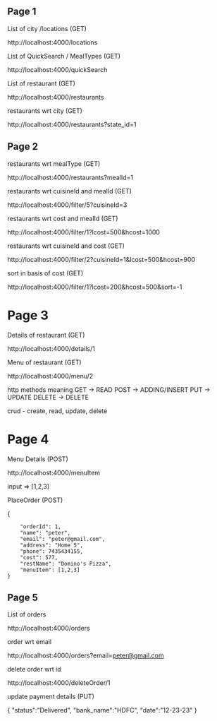 ## Page 1

List of city /locations (GET)

http://localhost:4000/locations

List of QuickSearch / MealTypes (GET)

http://localhost:4000/quickSearch

List of restaurant (GET)

http://localhost:4000/restaurants

restaurants wrt city (GET)

http://localhost:4000/restaurants?state_id=1

## Page 2

restaurants wrt mealType (GET)

http://localhost:4000/restaurants?mealId=1

restaurants wrt cuisineId and mealId (GET)

http://localhost:4000/filter/5?cuisineId=3

restaurants wrt cost and mealId (GET)

http://localhost:4000/filter/1?lcost=500&hcost=1000

restaurants wrt cuisineId and cost (GET)

http://localhost:4000/filter/2?cuisineId=1&lcost=500&hcost=900

sort in basis of cost (GET)

http://localhost:4000/filter/1?lcost=200&hcost=500&sort=-1

# Page 3

Details of restaurant (GET)

http://localhost:4000/details/1

Menu of restaurant (GET)

http://localhost:4000/menu/2

http methods meaning
GET -> READ
POST -> ADDING/INSERT
PUT -> UPDATE
DELETE -> DELETE

crud - create, read, update, delete

# Page 4

Menu Details (POST)

http://localhost:4000/menuItem

input => [1,2,3]

PlaceOrder (POST)

{

        "orderId": 1,
        "name": "peter",
        "email": "peter@gmail.com",
        "address": "Home 5",
        "phone": 7435434155,
        "cost": 577,
        "restName": "Domino's Pizza",
        "menuItem": [1,2,3]
    }

## Page 5

List of orders

http://localhost:4000/orders

order wrt email

http://localhost:4000/orders?email=peter@gmail.com

delete order wrt id

http://localhost:4000/deleteOrder/1

update payment details (PUT)

{
"status":"Delivered",
"bank_name":"HDFC",
"date":"12-23-23"
}
